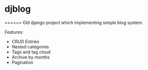 <h1>djblog</h1>
======
Old django project which implementing simple blog system.

Features:
- CRUD Entries
- Nested categories
- Tags and tag cloud
- Archive by months
- Pagination
